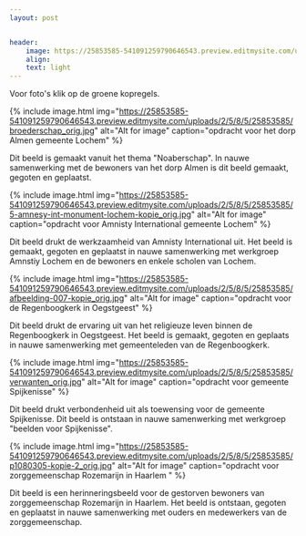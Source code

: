 ```yaml
---
layout: post


header:
    image: https://25853585-541091259790646543.preview.editmysite.com/uploads/2/5/8/5/25853585/img-kopie-2_orig.jpg
    align:
    text: light
---
```


Voor foto's klik op de groene kopregels.

{% include image.html img="https://25853585-541091259790646543.preview.editmysite.com/uploads/2/5/8/5/25853585/broederschap_orig.jpg" alt="Alt for image" caption="opdracht voor het dorp Almen gemeente Lochem" %}

Dit beeld is gemaakt vanuit het thema "Noaberschap". In nauwe samenwerking met de bewoners van het dorp Almen is dit beeld gemaakt, gegoten en geplaatst.

{% include image.html img="https://25853585-541091259790646543.preview.editmysite.com/uploads/2/5/8/5/25853585/5-amnesy-int-monument-lochem-kopie_orig.jpg" alt="Alt for image" caption="opdracht voor Amnisty International gemeente Lochem" %}

Dit beeld drukt de werkzaamheid van Amnisty International uit. Het beeld is gemaakt, gegoten en geplaatst in nauwe samenwerking met werkgroep Amnstiy Lochem en de bewoners en enkele scholen van Lochem.

{% include image.html img="https://25853585-541091259790646543.preview.editmysite.com/uploads/2/5/8/5/25853585/afbeelding-007-kopie_orig.jpg" alt="Alt for image" caption="opdracht voor de Regenboogkerk in Oegstgeest" %}

Dit beeld drukt de ervaring uit van het religieuze leven binnen de Regenboogkerk in Oegstgeest. Het beeld is gemaakt, gegoten en geplaats in nauwe samenwerking met gemeenteleden van de Regenboogkerk.

{% include image.html img="https://25853585-541091259790646543.preview.editmysite.com/uploads/2/5/8/5/25853585/verwanten_orig.jpg" alt="Alt for image" caption="opdracht voor gemeente Spijkenisse" %}

Dit beeld drukt verbondenheid uit als toewensing voor de gemeente Spijkenisse. Dit beeld is ontstaan in nauwe samenwerking met werkgroep "beelden voor Spijkenisse".

{% include image.html img="https://25853585-541091259790646543.preview.editmysite.com/uploads/2/5/8/5/25853585/p1080305-kopie-2_orig.jpg" alt="Alt for image" caption="opdracht voor zorggemeenschap Rozemarijn in Haarlem " %}

Dit beeld is een herinneringsbeeld voor de gestorven bewoners van zorggemeenschap Rozemarijn in Haarlem. Het beeld is ontstaan, gegoten en geplaatst in nauwe samenwerking met ouders en medewerkers van de zorggemeenschap.
